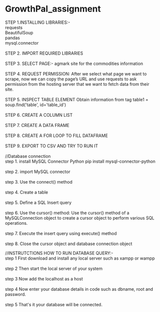 # GrowthPal_assignment

STEP 1.INSTALLING LIBRARIES:-<br/>
requests <br/>
BeautifulSoup <br/>
pandas <br/>
mysql.connector <br/>
<br/>
STEP 2. IMPORT REQUIRED LIBRARIES <br/>
 <br/>
STEP 3. SELECT PAGE:-
agmark site for the commodities information
 <br/>  <br/>
STEP 4. REQUEST PERMISSION:
After we select what page we want to scrape, now we can copy the page’s URL and use requests to ask permission from the hosting server that we want to fetch data from their site.
 <br/> <br/>
STEP 5. INSPECT TABLE ELEMENT
Obtain information from tag <table>
table1 = soup.find('table', id='table_id')
 <br/> <br/>
STEP 6. CREATE A COLUMN LIST
 <br/> <br/> 
STEP 7. CREATE A DATA FRAME
 <br/> <br/>
STEP 8. CREATE A FOR LOOP TO FILL DATAFRAME
 <br/> <br/>
STEP 9. EXPORT TO CSV AND TRY TO RUN IT
 <br/> <br/>
//Database connection
 <br/>
step 1. install MySQL Connector Python
pip install mysql-connector-python
 <br/> <br/> 
step 2. import MySQL connector 
 <br/> <br/>
step 3. Use the connect() method
 <br/> <br/>
step 4. Create a table
 <br/> <br/>
step 5. Define a SQL Insert query
 <br/> <br/>
step 6. Use the cursor() method:
Use the cursor() method of a MySQLConnection object to create a cursor object to perform various SQL operations.
 <br/> <br/>
step 7. Execute the insert query using execute() method
 <br/> <br/>
step 8. Close the cursor object and database connection object

//INSTRUTCTIONS HOW TO RUN DATABASE QUERY:-
<br/>
step 1 First download and install any local server such as xampp or wampp
<br/><br/>
step 2 Then start the local server of your system
<br/><br/>
step 3 Now add the localhost as a host
<br/><br/> 
step 4 Now enter your database details in code such as dbname, root and password.
<br/><br/>
step 5 That's it your database will be connected.
